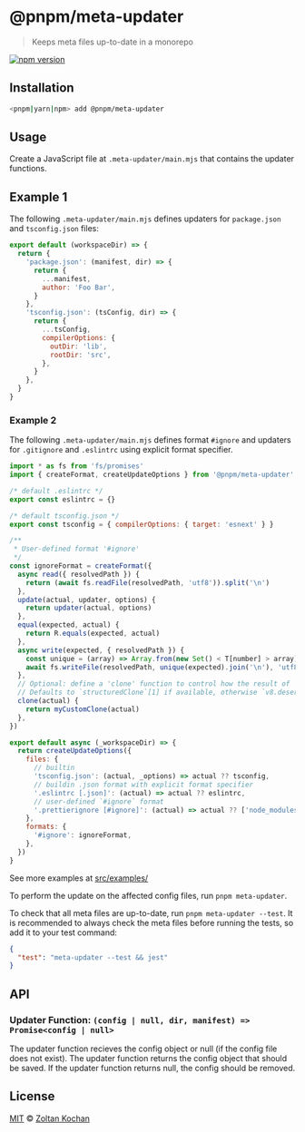 # @pnpm/meta-updater

> Keeps meta files up-to-date in a monorepo

[![npm version](https://img.shields.io/npm/v/@pnpm/meta-updater.svg)](https://www.npmjs.com/package/@pnpm/meta-updater)

## Installation

```sh
<pnpm|yarn|npm> add @pnpm/meta-updater
```

## Usage

Create a JavaScript file at `.meta-updater/main.mjs` that contains the updater functions.

## Example 1

The following `.meta-updater/main.mjs` defines updaters for `package.json` and `tsconfig.json` files:

```js
export default (workspaceDir) => {
  return {
    'package.json': (manifest, dir) => {
      return {
        ...manifest,
        author: 'Foo Bar',
      }
    },
    'tsconfig.json': (tsConfig, dir) => {
      return {
        ...tsConfig,
        compilerOptions: {
          outDir: 'lib',
          rootDir: 'src',
        },
      }
    },
  }
}
```

### Example 2

The following `.meta-updater/main.mjs` defines format `#ignore` and updaters for `.gitignore` and `.eslintrc` using explicit format specifier.

```js
import * as fs from 'fs/promises'
import { createFormat, createUpdateOptions } from '@pnpm/meta-updater'

/* default .eslintrc */
export const eslintrc = {}

/* default tsconfig.json */
export const tsconfig = { compilerOptions: { target: 'esnext' } }

/**
 * User-defined format '#ignore'
 */
const ignoreFormat = createFormat({
  async read({ resolvedPath }) {
    return (await fs.readFile(resolvedPath, 'utf8')).split('\n')
  },
  update(actual, updater, options) {
    return updater(actual, options)
  },
  equal(expected, actual) {
    return R.equals(expected, actual)
  },
  async write(expected, { resolvedPath }) {
    const unique = (array) => Array.from(new Set() < T[number] > array).sort()
    await fs.writeFile(resolvedPath, unique(expected).join('\n'), 'utf8')
  },
  // Optional: define a 'clone' function to control how the result of 'read' is cloned before being passed to 'update'
  // Defaults to `structuredClone`[1] if available, otherwise `v8.deserialize(v8.serialize(obj))`.
  clone(actual) {
    return myCustomClone(actual)
  },
})

export default async (_workspaceDir) => {
  return createUpdateOptions({
    files: {
      // builtin
      'tsconfig.json': (actual, _options) => actual ?? tsconfig,
      // buildin .json format with explicit format specifier
      '.eslintrc [.json]': (actual) => actual ?? eslintrc,
      // user-defined `#ignore` format
      '.prettierignore [#ignore]': (actual) => actual ?? ['node_modules'],
    },
    formats: {
      '#ignore': ignoreFormat,
    },
  })
}
```

See more examples at [src/examples/](src/example/)

To perform the update on the affected config files, run `pnpm meta-updater`.

To check that all meta files are up-to-date, run `pnpm meta-updater --test`. It is recommended to always check the meta files before running the tests, so add it to your test command:

```json
{
  "test": "meta-updater --test && jest"
}
```

## API

### Updater Function: `(config | null, dir, manifest) => Promise<config | null>`

The updater function recieves the config object or null (if the config file does not exist). The updater function returns the config object that should be saved. If the updater function returns null, the config should be removed.

## License

[MIT](./LICENSE) © [Zoltan Kochan](https://www.kochan.io/)
